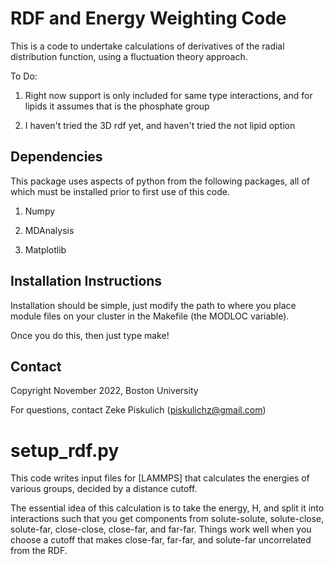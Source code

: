 # RDF and Energy Weighting Code

This is a code to undertake calculations of derivatives of the radial distribution function, using a fluctuation theory approach.

To Do:

1) Right now support is only included for same type interactions, and for lipids it assumes that is the phosphate group

2) I haven't tried the 3D rdf yet, and haven't tried the not lipid option

## Dependencies 

This package uses aspects of python from the following packages, all of which must be installed prior to first use of this code.

1) Numpy

2) MDAnalysis

3) Matplotlib

## Installation Instructions

Installation should be simple, just modify the path to where you place module files on your cluster in the Makefile (the MODLOC variable).

Once you do this, then just type make!

## Contact

Copyright November 2022, Boston University

For questions, contact Zeke Piskulich (piskulichz@gmail.com)

# setup_rdf.py

This code writes input files for [LAMMPS] that calculates the energies of various groups, decided by a distance cutoff.

The essential idea of this calculation is to take the energy, H, and split it into interactions such that you get components from solute-solute, solute-close, solute-far, close-close, close-far, and far-far. Things work well when you choose a cutoff that makes close-far, far-far, and solute-far uncorrelated from the RDF. 

